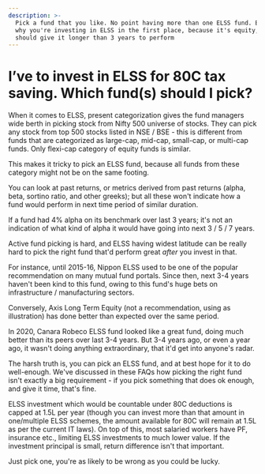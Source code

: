 ```yaml
---
description: >-
  Pick a fund that you like. No point having more than one ELSS fund. But know
  why you're investing in ELSS in the first place, because it's equity, and you
  should give it longer than 3 years to perform
---
```


# I’ve to invest in ELSS for 80C tax saving. Which fund\(s\) should I pick?

When it comes to ELSS, present categorization gives the fund managers wide berth in picking stock from Nifty 500 universe of stocks. They can pick any stock from top 500 stocks listed in NSE / BSE - this is different from funds that are categorized as large-cap, mid-cap, small-cap, or multi-cap funds. Only flexi-cap category of equity funds is similar.

This makes it tricky to pick an ELSS fund, because all funds from these category might not be on the same footing.

You can look at past returns, or metrics derived from past returns \(alpha, beta, sortino ratio, and other greeks\); but all these won't indicate how a fund would perform in next time period of similar duration.

If a fund had 4% alpha on its benchmark over last 3 years; it's not an indication of what kind of alpha it would have going into next 3 / 5 / 7 years.

Active fund picking is hard, and ELSS having widest latitude can be really hard to pick the right fund that'd perform great _after_ you invest in that.

For instance, until 2015-16, Nippon ELSS used to be one of the popular recommendation on many mutual fund portals. Since then, next 3-4 years haven't been kind to this fund, owing to this fund's huge bets on infrastructure / manufacturing sectors.

Conversely, Axis Long Term Equity \(not a recommendation, using as illustration\) has done better than expected over the same period.

In 2020, Canara Robeco ELSS fund looked like a great fund, doing much better than its peers over last 3-4 years. But 3-4 years ago, or even a year ago, it wasn't doing anything extraordinary, that it'd get into anyone's radar.

The harsh truth is, you can pick an ELSS fund, and at best hope for it to do well-enough. We've discussed in these FAQs how picking the right fund isn't exactly a big requirement - if you pick something that does ok enough, and give it time, that's fine.

ELSS investment which would be countable under 80C deductions is capped at 1.5L per year \(though you can invest more than that amount in one/multiple ELSS schemes, the amount available for 80C will remain at 1.5L as per the current IT laws\). On top of this, most salaried workers have PF, insurance etc., limiting ELSS investments to much lower value. If the investment principal is small, return difference isn't that important.

Just pick one, you're as likely to be wrong as you could be lucky.

